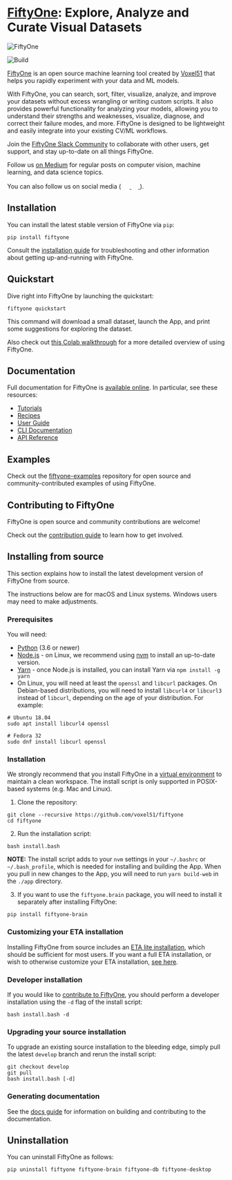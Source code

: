# [FiftyOne](http://www.voxel51.com/fiftyone): Explore, Analyze and Curate Visual Datasets

<img alt="FiftyOne" src="https://user-images.githubusercontent.com/25985824/96070012-5c6fff80-0e6d-11eb-84d0-a88f8b026ee1.png">

![Build](https://github.com/voxel51/fiftyone/workflows/Build/badge.svg?branch=develop&event=push)

[FiftyOne](http://www.voxel51.com/docs/fiftyone) is an open source machine
learning tool created by [Voxel51](https://voxel51.com) that helps you rapidly
experiment with your data and ML models.

With FiftyOne, you can search, sort, filter, visualize, analyze, and improve
your datasets without excess wrangling or writing custom scripts. It also
provides powerful functionality for analyzing your models, allowing you to
understand their strengths and weaknesses, visualize, diagnose, and correct
their failure modes, and more. FiftyOne is designed to be lightweight and
easily integrate into your existing CV/ML workflows.

Join the
[FiftyOne Slack Community](https://join.slack.com/t/fiftyone-users/shared_invite/zt-gtpmm76o-9AjvzNPBOzevBySKzt02gg)
to collaborate with other users, get support, and stay up-to-date on all things
FiftyOne.

Follow us [on Medium](https://medium.com/voxel51) for regular posts on computer
vision, machine learning, and data science topics.

You can also follow us on social media (
<a href="http://www.twitter.com/voxel51" rel="twitter">
<img src="docs/source/_static/images/icons/logo-twitter-dark.svg" width="16" height="16"/>
</a> <a href="http://www.facebook.com/voxel51" rel="facebook">
<img src="docs/source/_static/images/icons/logo-facebook-dark.svg" width="16" height="16" />
</a> ).

## Installation

You can install the latest stable version of FiftyOne via `pip`:

```shell
pip install fiftyone
```

Consult the
[installation guide](https://voxel51.com/docs/fiftyone/getting_started/install.html)
for troubleshooting and other information about getting up-and-running with
FiftyOne.

## Quickstart

Dive right into FiftyOne by launching the quickstart:

```shell
fiftyone quickstart
```

This command will download a small dataset, launch the App, and print some
suggestions for exploring the dataset.

Also check out
[this Colab walkthrough](https://colab.research.google.com/github/voxel51/fiftyone-examples/blob/master/examples/walkthrough.ipynb)
for a more detailed overview of using FiftyOne.

## Documentation

Full documentation for FiftyOne is
[available online](https://voxel51.com/docs/fiftyone). In particular, see these
resources:

-   [Tutorials](https://voxel51.com/docs/fiftyone/tutorials/index.html)
-   [Recipes](https://voxel51.com/docs/fiftyone/recipes/index.html)
-   [User Guide](https://voxel51.com/docs/fiftyone/user_guide/index.html)
-   [CLI Documentation](https://voxel51.com/docs/fiftyone/cli/index.html)
-   [API Reference](https://voxel51.com/docs/fiftyone/api/fiftyone.html)

## Examples

Check out the [fiftyone-examples](https://github.com/voxel51/fiftyone-examples)
repository for open source and community-contributed examples of using
FiftyOne.

## Contributing to FiftyOne

FiftyOne is open source and community contributions are welcome!

Check out the [contribution guide](CONTRIBUTING.md) to learn how to get
involved.

## Installing from source

This section explains how to install the latest development version of FiftyOne
from source.

The instructions below are for macOS and Linux systems. Windows users may need
to make adjustments.

### Prerequisites

You will need:

-   [Python](https://www.python.org/) (3.6 or newer)
-   [Node.js](https://nodejs.org/) - on Linux, we recommend using
    [nvm](https://github.com/nvm-sh/nvm) to install an up-to-date version.
-   [Yarn](https://yarnpkg.com/) - once Node.js is installed, you can install
    Yarn via `npm install -g yarn`
-   On Linux, you will need at least the `openssl` and `libcurl` packages. On
    Debian-based distributions, you will need to install `libcurl4` or
    `libcurl3` instead of `libcurl`, depending on the age of your distribution.
    For example:

```shell
# Ubuntu 18.04
sudo apt install libcurl4 openssl

# Fedora 32
sudo dnf install libcurl openssl
```

### Installation

We strongly recommend that you install FiftyOne in a
[virtual environment](https://voxel51.com/docs/fiftyone/getting_started/virtualenv.html)
to maintain a clean workspace. The install script is only supported in
POSIX-based systems (e.g. Mac and Linux).

1. Clone the repository:

```shell
git clone --recursive https://github.com/voxel51/fiftyone
cd fiftyone
```

2. Run the installation script:

```shell
bash install.bash
```

**NOTE:** The install script adds to your `nvm` settings in your `~/.bashrc` or
`~/.bash_profile`, which is needed for installing and building the App. When
you pull in new changes to the App, you will need to run `yarn build-web` in
the `./app` directory.

3. If you want to use the `fiftyone.brain` package, you will need to install it
   separately after installing FiftyOne:

```shell
pip install fiftyone-brain
```

### Customizing your ETA installation

Installing FiftyOne from source includes an
[ETA lite installation](https://github.com/voxel51/eta#lite-installation),
which should be sufficient for most users. If you want a full ETA installation,
or wish to otherwise customize your ETA installation,
[see here](https://github.com/voxel51/eta).

### Developer installation

If you would like to [contribute to FiftyOne](CONTRIBUTING.md), you should
perform a developer installation using the `-d` flag of the install script:

```shell
bash install.bash -d
```

### Upgrading your source installation

To upgrade an existing source installation to the bleeding edge, simply pull
the latest `develop` branch and rerun the install script:

```shell
git checkout develop
git pull
bash install.bash [-d]
```

### Generating documentation

See the [docs guide](docs/docs_guide.md) for information on building and
contributing to the documentation.

## Uninstallation

You can uninstall FiftyOne as follows:

```shell
pip uninstall fiftyone fiftyone-brain fiftyone-db fiftyone-desktop
```
